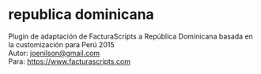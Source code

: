 # republica dominicana
Plugin de adaptación de FacturaScripts a República Dominicana basada en la customización para Perú 2015<br/>
Autor: joenilson@gmail.com<br/>
Para: https://www.facturascripts.com<br/>
